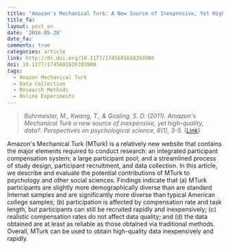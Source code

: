 ```yaml
---
title: "Amazon's Mechanical Turk: A New Source of Inexpensive, Yet High-Quality, Data?"
title_fa:
layout: post_en
date: '2016-05-28'
date_fa:
comments: true
categories: article
link: http://dx.doi.org/10.1177/1745691610393980
doi: 10.1177/1745691610393980
tags:
  - Amazon Mechanical Turk
  - Data Collection
  - Research Methods
  - Online Experiments
---
```


> *Buhrmester, M., Kwang, T., & Gosling, S. D. (2011). Amazon's Mechanical Turk a new source of inexpensive, yet high-quality, data?. Perspectives on psychological science, 6(1), 3-5.* ([Link](http://dx.doi.org/10.1177/1745691610393980))


Amazon's Mechanical Turk (MTurk) is a relatively new website that contains the major elements required to conduct research: an integrated participant compensation system; a large participant pool; and a streamlined process of study design, participant recruitment, and data collection. In this article, we describe and evaluate the potential contributions of MTurk to psychology and other social sciences. Findings indicate that (a) MTurk participants are slightly more demographically diverse than are standard Internet samples and are significantly more diverse than typical American college samples; (b) participation is affected by compensation rate and task length, but participants can still be recruited rapidly and inexpensively; (c) realistic compensation rates do not affect data quality; and (d) the data obtained are at least as reliable as those obtained via traditional methods. Overall, MTurk can be used to obtain high-quality data inexpensively and rapidly.

